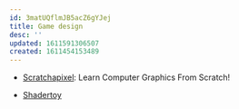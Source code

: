 ```yaml
---
id: 3matUQflmJB5acZ6gYJej
title: Game design
desc: ''
updated: 1611591306507
created: 1611454153489
---
```


- [Scratchapixel](https://www.scratchapixel.com): Learn Computer Graphics From Scratch!

- [Shadertoy](https://www.shadertoy.com/)
